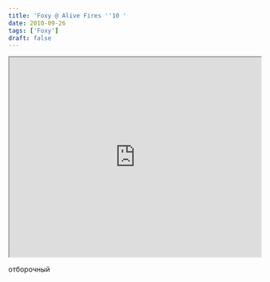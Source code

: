 ```yaml
---
title: 'Foxy @ Alive Fires ''10 '
date: 2010-09-26
tags: ['Foxy']
draft: false
---
```


<div class="field field-type-emvideo field-field-videocode">
    <div class="field-items">
            <div class="field-item odd">
                    <div class="emvideo emvideo-video emvideo-vimeo"><div id="media-vimeo-8" class="media-vimeo">
    <iframe src="http://player.vimeo.com/video/15274918?title=0&fullscreen=1&show_title=0&show_byline=0&show_portrait=0&autoplay=0" width=100% height="400"></iframe>
</div>
</div>        </div>
        </div>
</div>
 <p>отборочный</p>
